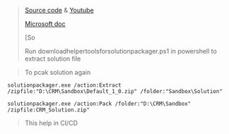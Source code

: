 > [Source code](https://gist.github.com/maestrotex/b7b9ab8dad9d54181e08ccc69fb4b9b1) & [Youtube](https://www.youtube.com/watch?v=o4dX6uyipOk)
> 
> [Microsoft doc](https://learn.microsoft.com/en-us/power-platform/alm/solution-packager-tool)
>
> [So
> 
> Run downloadhelpertoolsforsolutionpackager.ps1 in powershell to extract solution file

> To pcak solution again
```
solutionpackager.exe /action:Extract /zipfile:"D:\CRM\Sandbox\Default_1_0.zip" /folder:"Sandbox\Solution"

solutionpackager.exe /action:Pack /folder:"D:\CRM\Sandbox" /zipfile:CRM_Solution.zip"
```

> This help in CI/CD
